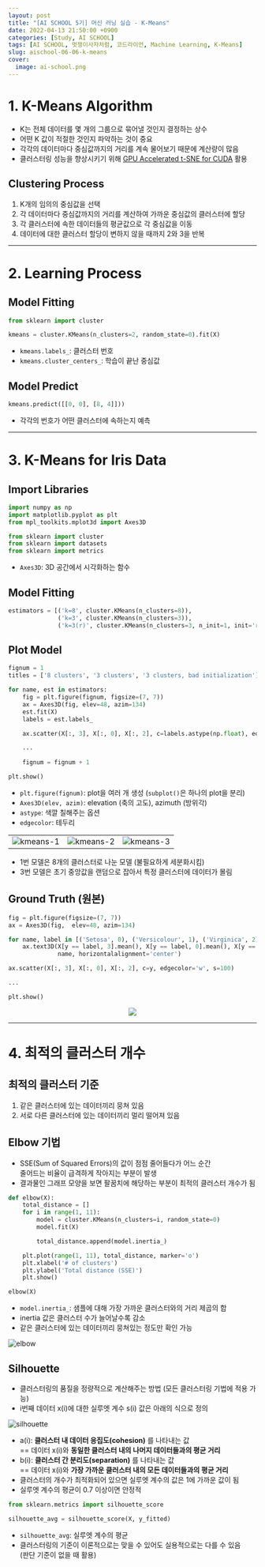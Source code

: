 ```yaml
---
layout: post
title: "[AI SCHOOL 5기] 머신 러닝 실습 - K-Means"
date: 2022-04-13 21:50:00 +0900
categories: [Study, AI SCHOOL]
tags: [AI SCHOOL, 멋쟁이사자처럼, 코드라이언, Machine Learning, K-Means]
slug: aischool-06-06-k-means
cover:
  image: ai-school.png
---
```


# 1. K-Means Algorithm
- K는 전체 데이터를 몇 개의 그룹으로 묶어낼 것인지 결정하는 상수
- 어떤 K 값이 적절한 것인지 파악하는 것이 중요
- 각각의 데이터마다 중심값까지의 거리를 계속 물어보기 때문에 계산량이 많음
- 클러스터링 성능을 향상시키기 위해 [GPU Accelerated t-SNE for CUDA](https://github.com/CannyLab/tsne-cuda) 활용

## Clustering Process

1. K개의 임의의 중심값을 선택
2. 각 데이터마다 중심값까지의 거리를 계산하여 가까운 중심값의 클러스터에 할당
3. 각 클러스터에 속한 데이터들의 평균값으로 각 중심값을 이동
4. 데이터에 대한 클러스터 할당이 변하지 않을 때까지 2와 3을 반복

---

# 2. Learning Process

## Model Fitting

```python
from sklearn import cluster

kmeans = cluster.KMeans(n_clusters=2, random_state=0).fit(X) 
```

- `kmeans.labels_`: 클러스터 번호
- `kmeans.cluster_centers_`: 학습이 끝난 중심값

## Model Predict

```python
kmeans.predict([[0, 0], [8, 4]]))
```

- 각각의 번호가 어떤 클러스터에 속하는지 예측

---

# 3. K-Means for Iris Data

## Import Libraries

```python
import numpy as np
import matplotlib.pyplot as plt
from mpl_toolkits.mplot3d import Axes3D

from sklearn import cluster
from sklearn import datasets
from sklearn import metrics
```

- `Axes3D`: 3D 공간에서 시각화하는 함수

## Model Fitting

```python
estimators = [('k=8', cluster.KMeans(n_clusters=8)),
              ('k=3', cluster.KMeans(n_clusters=3)),
              ('k=3(r)', cluster.KMeans(n_clusters=3, n_init=1, init='random'))]
```

## Plot Model

```python
fignum = 1
titles = ['8 clusters', '3 clusters', '3 clusters, bad initialization']

for name, est in estimators:
    fig = plt.figure(fignum, figsize=(7, 7))
    ax = Axes3D(fig, elev=48, azim=134)
    est.fit(X)
    labels = est.labels_

    ax.scatter(X[:, 3], X[:, 0], X[:, 2], c=labels.astype(np.float), edgecolor='w', s=100)

    ...
    
    fignum = fignum + 1

plt.show()
```

- `plt.figure(fignum)`: plot을 여러 개 생성 (`subplot()`은 하나의 plot을 분리)
- `Axes3D(elev, azim)`: elevation (축의 고도), azimuth (방위각)
- `astype`: 색깔 칠해주는 옵션
- `edgecolor`: 테두리

||||
|:-:|:-:|:-:|
|![kmeans-1](https://github.com/minyeamer/til/blob/main/.media/activities/ai-school/06-machine-learning/06-k-means/kmeans-1.png?raw=true)|![kmeans-2](https://github.com/minyeamer/til/blob/main/.media/activities/ai-school/06-machine-learning/06-k-means/kmeans-2.png?raw=true)|![kmeans-3](https://github.com/minyeamer/til/blob/main/.media/activities/ai-school/06-machine-learning/06-k-means/kmeans-3.png?raw=true)|

- 1번 모델은 8개의 클러스터로 나눈 모델 (불필요하게 세분화시킴)
- 3번 모델은 초기 중앙값을 랜덤으로 잡아서 특정 클러스터에 데이터가 몰림

## Ground Truth (원본)

```python
fig = plt.figure(figsize=(7, 7))
ax = Axes3D(fig,  elev=48, azim=134)

for name, label in [('Setosa', 0), ('Versicolour', 1), ('Virginica', 2)]:
    ax.text3D(X[y == label, 3].mean(), X[y == label, 0].mean(), X[y == label, 2].mean()+2, 
              name, horizontalalignment='center')

ax.scatter(X[:, 3], X[:, 0], X[:, 2], c=y, edgecolor='w', s=100)

...

plt.show()
```

<div align="center">
<img src="https://github.com/minyeamer/til/blob/main/.media/activities/ai-school/06-machine-learning/06-k-means/kmeans-4.png?raw=true" style="max-width:500px">
</div>

---

# 4. 최적의 클러스터 개수

## 최적의 클러스터 기준
1. 같은 클러스터에 있는 데이터끼리 뭉쳐 있음
2. 서로 다른 클러스터에 있는 데이터끼리 멀리 떨어져 있음

## Elbow 기법
- SSE(Sum of Squared Errors)의 값이 점점 줄어들다가 어느 순간   
  줄어드는 비율이 급격하게 작아지는 부분이 발생
- 결과물인 그래프 모양을 보면 팔꿈치에 해당하는 부분이 최적의 클러스터 개수가 됨

```python
def elbow(X):
    total_distance = []
    for i in range(1, 11):
        model = cluster.KMeans(n_clusters=i, random_state=0)
        model.fit(X)

        total_distance.append(model.inertia_) 

    plt.plot(range(1, 11), total_distance, marker='o')
    plt.xlabel('# of clusters')
    plt.ylabel('Total distance (SSE)')
    plt.show()

elbow(X)
```

- `model.inertia_`: 샘플에 대해 가장 가까운 클러스터와의 거리 제곱의 합
- inertia 값은 클러스터 수가 늘어날수록 감소
- 같은 클러스터에 있는 데이터끼리 뭉쳐있는 정도만 확인 가능

![elbow](https://github.com/minyeamer/til/blob/main/.media/activities/ai-school/06-machine-learning/06-k-means/elbow.png?raw=true)

## Silhouette
- 클러스터링의 품질을 정량적으로 계산해주는 방법 (모든 클러스터링 기법에 적용 가능)
- i번째 데이터 x(i)에 대한 실루엣 계수 s(i) 값은 아래의 식으로 정의

![silhouette](https://github.com/minyeamer/til/blob/main/.media/activities/ai-school/06-machine-learning/06-k-means/silhouette.png?raw=true)

- a(i): **클러스터 내 데이터 응집도(cohesion)** 를 나타내는 값   
  == 데이터 x(i)와 **동일한 클러스터 내의 나머지 데이터들과의 평균 거리**
- b(i): **클러스터 간 분리도(separation)** 를 나타내는 값   
  == 데이터 x(i)와 **가장 가까운 클러스터 내의 모든 데이터들과의 평균 거리**
- 클러스터의 개수가 최적화되어 있으면 실루엣 계수의 값은 1에 가까운 값이 됨
- 실루엣 계수의 평균이 0.7 이상이면 안정적

```python
from sklearn.metrics import silhouette_score

silhouette_avg = silhouette_score(X, y_fitted)
```

- `silhouette_avg`: 실루엣 계수의 평균
- 클러스터링의 기준이 이론적으로는 맞을 수 있어도 실용적으로는 다를 수 있음   
  (판단 기준이 없을 때 활용)